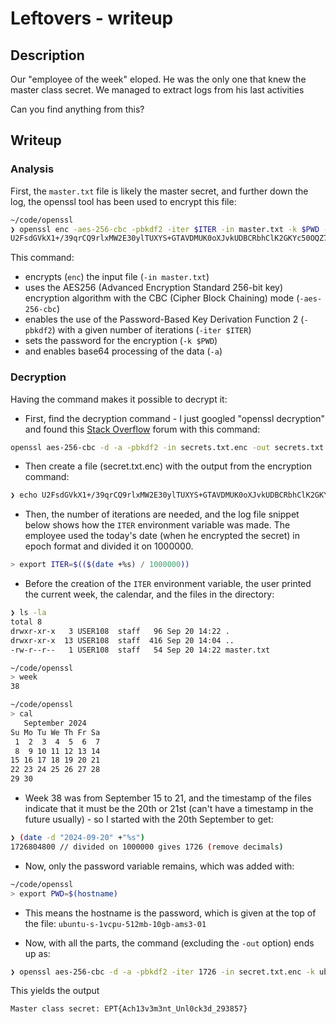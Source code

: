 # Leftovers - writeup

## Description

Our "employee of the week" eloped. He was the only one that knew the master class secret. We managed to extract logs from his last activities   

Can you find anything from this?

## Writeup

### Analysis

First, the ```master.txt``` file is likely the master secret, and further down the log, the openssl tool has been used to encrypt this file:
```bash
~/code/openssl
❯ openssl enc -aes-256-cbc -pbkdf2 -iter $ITER -in master.txt -k $PWD -a
U2FsdGVkX1+/39qrCQ9rlxMW2E30ylTUXYS+GTAVDMUK0oXJvkUDBCRbhClK2GKYc50OQZ7zgLPBhkMW8CM5VVnZBrxfyH5CAG8nj5BPDCg=
```
This command:
- encrypts (```enc```) the input file (```-in master.txt```)
- uses the AES256 (Advanced Encryption Standard 256-bit key) encryption algorithm with the CBC (Cipher Block Chaining) mode (```-aes-256-cbc```)
- enables the use of the Password-Based Key Derivation Function 2 (```-pbkdf2```) with a given number of iterations (```-iter $ITER```)
- sets the password for the encryption (```-k $PWD```)
- and enables base64 processing of the data (```-a```)

### Decryption

Having the command makes it possible to decrypt it:
- First, find the decryption command - I just googled "openssl decryption" and found this [Stack Overflow](https://stackoverflow.com/questions/16056135/how-to-use-openssl-to-encrypt-decrypt-files) forum with this command:
```bash
openssl aes-256-cbc -d -a -pbkdf2 -in secrets.txt.enc -out secrets.txt.new
```
- Then create a file (secret.txt.enc) with the output from the encryption command:
```bash
❯ echo U2FsdGVkX1+/39qrCQ9rlxMW2E30ylTUXYS+GTAVDMUK0oXJvkUDBCRbhClK2GKYc50OQZ7zgLPBhkMW8CM5VVnZBrxfyH5CAG8nj5BPDCg= > secret.txt.enc
```
- Then, the number of iterations are needed, and the log file snippet below shows how the ```ITER``` environment variable was made. The employee used the today's date (when he encrypted the secret) in epoch format and divided it on 1000000.
```bash
> export ITER=$(($(date +%s) / 1000000))
```
- Before the creation of the ```ITER``` environment variable, the user printed the current week, the calendar, and the files in the directory:
```bash
❯ ls -la
total 8
drwxr-xr-x   3 USER108  staff   96 Sep 20 14:22 .
drwxr-xr-x  13 USER108  staff  416 Sep 20 14:04 ..
-rw-r--r--   1 USER108  staff   54 Sep 20 14:22 master.txt

~/code/openssl
> week
38

~/code/openssl
> cal
   September 2024
Su Mo Tu We Th Fr Sa
 1  2  3  4  5  6  7
 8  9 10 11 12 13 14
15 16 17 18 19 20 21
22 23 24 25 26 27 28
29 30
```
- Week 38 was from September 15 to 21, and the timestamp of the files indicate that it must be the 20th or 21st (can't have a timestamp in the future usually) - so I started with the 20th September to get:
```bash
❯ (date -d "2024-09-20" +"%s")
1726804800 // divided on 1000000 gives 1726 (remove decimals)
```
- Now, only the password variable remains, which was added with:
```bash
~/code/openssl
> export PWD=$(hostname)
```
- This means the hostname is the password, which is given at the top of the file: ```ubuntu-s-1vcpu-512mb-10gb-ams3-01```

- Now, with all the parts, the command (excluding the ```-out``` option) ends up as:
```bash
❯ openssl aes-256-cbc -d -a -pbkdf2 -iter 1726 -in secret.txt.enc -k ubuntu-s-1vcpu-512mb-10gb-ams3-01
```
This yields the output 

```Master class secret: EPT{Ach13v3m3nt_Unl0ck3d_293857}```

